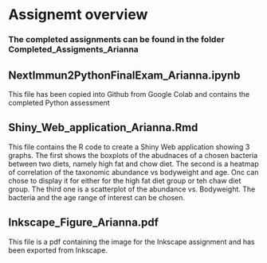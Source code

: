 # Assignemt overview
### The completed assignments can be found in the folder Completed_Assigments_Arianna 
## NextImmun2PythonFinalExam_Arianna.ipynb
This file has been copied into Github from Google Colab and contains the completed Python assessment
## Shiny_Web_application_Arianna.Rmd
This file contains the R code to create a Shiny Web application showing 3 graphs. The first shows the boxplots of the abudnaces of a chosen bacteria between two diets, namely high fat and chow diet. The second is a heatmap of correlation of the taxonomic abundance vs bodyweight and age. Onc can chose to display it for either for the high fat diet group or teh chaw diet group. The third one is a scatterplot of the abundance vs. Bodyweight. The bacteria and the age range of interest can be chosen. 
## Inkscape_Figure_Arianna.pdf
This file is a pdf containing the image for the Inkscape assignment and has been exported from Inkscape. 


